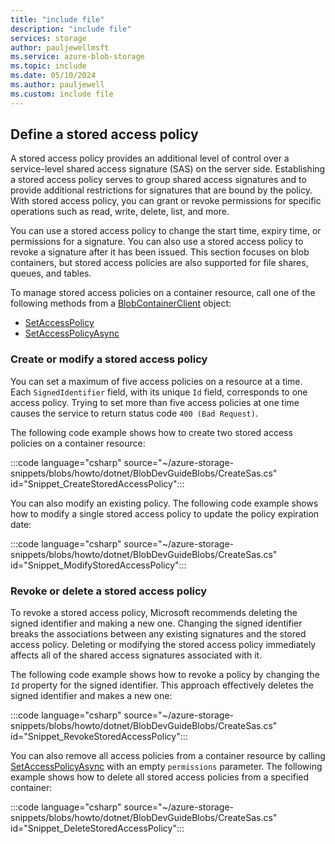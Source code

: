 ```yaml
---
title: "include file"
description: "include file"
services: storage
author: pauljewellmsft
ms.service: azure-blob-storage
ms.topic: include
ms.date: 05/10/2024
ms.author: pauljewell
ms.custom: include file
---
```


## Define a stored access policy

A stored access policy provides an additional level of control over a service-level shared access signature (SAS) on the server side. Establishing a stored access policy serves to group shared access signatures and to provide additional restrictions for signatures that are bound by the policy. With stored access policy, you can grant or revoke permissions for specific operations such as read, write, delete, list, and more. 

You can use a stored access policy to change the start time, expiry time, or permissions for a signature. You can also use a stored access policy to revoke a signature after it has been issued. This section focuses on blob containers, but stored access policies are also supported for file shares, queues, and tables.

To manage stored access policies on a container resource, call one of the following methods from a [BlobContainerClient](/dotnet/api/azure.storage.blobs.blobcontainerclient) object:

- [SetAccessPolicy](/dotnet/api/azure.storage.blobs.blobcontainerclient.setaccesspolicy)
- [SetAccessPolicyAsync](/dotnet/api/azure.storage.blobs.blobcontainerclient.setaccesspolicyasync)

### Create or modify a stored access policy

You can set a maximum of five access policies on a resource at a time. Each `SignedIdentifier` field, with its unique `Id` field, corresponds to one access policy. Trying to set more than five access policies at one time causes the service to return status code `400 (Bad Request)`.

The following code example shows how to create two stored access policies on a container resource:

:::code language="csharp" source="~/azure-storage-snippets/blobs/howto/dotnet/BlobDevGuideBlobs/CreateSas.cs" id="Snippet_CreateStoredAccessPolicy":::

You can also modify an existing policy. The following code example shows how to modify a single stored access policy to update the policy expiration date:

:::code language="csharp" source="~/azure-storage-snippets/blobs/howto/dotnet/BlobDevGuideBlobs/CreateSas.cs" id="Snippet_ModifyStoredAccessPolicy":::

### Revoke or delete a stored access policy

To revoke a stored access policy, Microsoft recommends deleting the signed identifier and making a new one. Changing the signed identifier breaks the associations between any existing signatures and the stored access policy. Deleting or modifying the stored access policy immediately affects all of the shared access signatures associated with it.

The following code example shows how to revoke a policy by changing the `Id` property for the signed identifier. This approach effectively deletes the signed identifier and makes a new one:

:::code language="csharp" source="~/azure-storage-snippets/blobs/howto/dotnet/BlobDevGuideBlobs/CreateSas.cs" id="Snippet_RevokeStoredAccessPolicy":::

You can also remove all access policies from a container resource by calling [SetAccessPolicyAsync](/dotnet/api/azure.storage.blobs.blobcontainerclient.setaccesspolicyasync) with an empty `permissions` parameter. The following example shows how to delete all stored access policies from a specified container:

:::code language="csharp" source="~/azure-storage-snippets/blobs/howto/dotnet/BlobDevGuideBlobs/CreateSas.cs" id="Snippet_DeleteStoredAccessPolicy":::
